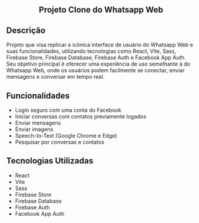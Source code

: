 <h2 align="center">Projeto Clone do Whatsapp Web</h2>

## Descrição

Projeto que visa replicar a icônica interface de usuário do Whatsapp Web e suas funcionalidades, utilizando tecnologias como React, Vite, Sass, Firebase Store, Firebase Database, Firebase Auth e Facebook App Auth. Seu objetivo principal é oferecer uma experiência de uso semelhante à do Whatsapp Web, onde os usuários podem facilmente se conectar, enviar mensagens e conversar em tempo real.

## Funcionalidades

* Login seguro com uma conta do Facebook
* Iniciar conversas com contatos previamente logados
* Enviar mensagens
* Enviar imagens
* Speech-to-Text (Google Chrome e Edge)
* Pesquisar por conversas e contatos

## Tecnologias Utilizadas

* React
* Vite
* Sass
* Firebase Store
* Firebase Database
* Firebase Auth
* Facebook App Auth


